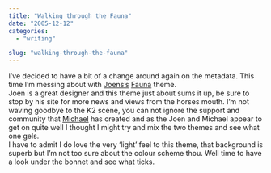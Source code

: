 ```yaml
---
title: "Walking through the Fauna"
date: "2005-12-12"
categories: 
  - "writing"

slug: "walking-through-the-fauna"
---
```


I’ve decided to have a bit of a change around again on the metadata. This time I’m messing about with [Joens’s](https://www.noscope.com) [Fauna](https://www.noscope.com/fauna/) theme.  
Joen is a great designer and this theme just about sums it up, be sure to stop by his site for more news and views from the horses mouth. I’m not waving goodbye to the K2 scene, you can not ignore the support and community that [Michael](https://www.binarybonsai.com) has created and as the Joen and Michael appear to get on quite well I thought I might try and mix the two themes and see what one gels.  
I have to admit I do love the very ‘light’ feel to this theme, that background is superb but I’m not too sure about the colour scheme thou. Well time to have a look under the bonnet and see what ticks.
